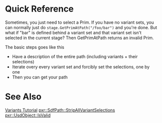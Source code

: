 # Quick Reference
Sometimes, you just need to select a Prim. If you have no variant
sets, you can normally just do `stage.GetPrimAtPath("/foo/bar")` and
you're done. But what if "bar" is defined behind a variant set and that
variant set isn't selected in the current stage? Then GetPrimAtPath
returns an invalid Prim.

The basic steps goes like this
- Have a description of the entire path (including variants + their selections)
- Iterate overy every variant set and forcibly set the selections, one by one
- Then you can get your path


# See Also
[Variants Tutorial](https://graphics.pixar.com/usd/docs/Authoring-Variants.html)
[pxr::SdfPath::StripAllVariantSelections](https://graphics.pixar.com/usd/docs/api/class_sdf_path.html#af66d081e4ec164f04c3fb1805cfcfa4f)
[pxr::UsdObject::IsValid](https://graphics.pixar.com/usd/docs/api/class_usd_object.html#afa8720abaf6972d6dac22a8cd1a67225)
